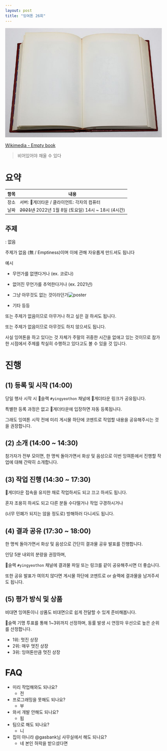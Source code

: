 ```yaml
---
layout: post
title: "잉여톤 26회"
---
```

![poster](/images/26/poster.jpg)

<a href='https://commons.wikimedia.org/wiki/File:Empty_book.jpg'>Wikimedia - Empty book</a>

> 비어있어야 채울 수 있다

# 요약
| 항목 | 내용                                                |
| ---- | --------------------------------------------------- |
| 장소 | 서버: 🍇게더타운 / 클라이언트: 각자의 컴퓨터 |
| 날짜 | <del>2021년</del> 2022년 1월 8일 (토요일) 14시 ~ 18시 (4시간) |

## 주제
: 없음

주제가 없음 (無 / Emptiness)이며 이에 관해 자유롭게 만드셔도 됩니다

예시
- 무언가를 없앤다거나 (ex. 코로나)
- 없어진 무언가를 추억한다거나 (ex. 2021년)
- 그냥 아무것도 없는 것이라던가![poster](https://user-images.githubusercontent.com/16263530/147999487-b5446fc5-a54f-423e-9aad-9cbb14abea5e.jpg)

- 기타 등등

또는 주제가 없음이므로 아무거나 하고 싶은 걸 하셔도 됩니다.

또는 주제가 없음이므로 아무것도 하지 않으셔도 됩니다.

사실 잉여톤을 하고 있다는 것 자체가 주말의 귀중한 시간을 없애고 있는 것이므로 참가한 시점에서 주제를 착실히 수행하고 있다고도 볼 수 있을 것 입니다.

# 진행

## (1) 등록 및 시작 (14:00)

당일 행사 시작 시 💢슬랙 `#yingyeothon` 채널에 🍇게더타운 링크가 공유됩니다.

특별한 등록 과정은 없고 🍇게더타운에 입장하면 자동 등록됩니다.

그래도 잉여톤 시작 전에 미리 게시물 하단에 코멘트로 작업할 내용을 공유해주시는 것을 권장합니다.

## (2) 소개 (14:00 ~ 14:30)

참가자가 전부 모이면, 한 명씩 돌아가면서 화상 및 음성으로 이번 잉여톤에서 진행할 작업에 대해 간략히 소개합니다.

## (3) 작업 진행 (14:30 ~ 17:30)

🍇게더타운 접속을 유지한 채로 작업하셔도 되고 끄고 하셔도 됩니다.

혼자 조용히 하셔도 되고 다른 분들 수다떨거나 작업 구경하시거나 

(너무 민폐가 되지는 않을 정도로) 방해하러 다니셔도 됩니다.

## (4) 결과 공유 (17:30 ~ 18:00)

한 명씩 돌아가면서 화상 및 음성으로 간단히 결과물 공유 발표를 진행합니다.

인당 5분 내외의 분량을 권장하며,

💢슬랙 `#yingyeothon` 채널에 결과물 파일 또는 링크를 같이 공유해주시면 더 좋습니다.

또한 공유 발표가 여의치 않다면 게시물 하단에 코멘트로 or 슬랙에 결과물을 남겨주셔도 됩니다.

## (5) 평가 방식 및 상품

비대면 잉여톤이니 상품도 비대면으로 쉽게 전달할 수 있게 준비해봅니다.

💢슬랙 기명 투표를 통해 1~3위까지 선정하며, 동률 발생 시 연장자 우선으로 높은 순위를 산정합니다.

- 1위: 멋진 상장
- 2위: 매우 멋진 상장
- 3위: 잉여톤만큼 멋진 상장

# FAQ

- 미리 작업해와도 되나요?
    - 전
- 프로그래밍을 못해도 되나요?
    - 부
- 와서 개발 안해도 되나요?
    - 됩
- 팀으로 해도 되나요?
    - 니
- 집이 아니라 @gasbank님 사무실에서 해도 되나요?
    - 네 본인 허락을 받으셨다면 
